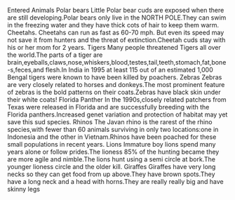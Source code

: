Entered Animals 
               Polar bears
Little Polar bear cuds are exposed when there are still developing.Polar bears only live in the NORTH POLE.They can swim in the freezing water and they have  thick cots of hair to keep them warm.
              Cheetahs. 
Cheetahs can run as fast as 60-70 mph. But even its speed may not save it from hunters and the threat of extinction.Cheetah cuds stay with his or her mom for 2 years.
         Tigers
Many people threatened Tigers all over the world.The parts of a tiger are brain,eyeballs,claws,nose,whiskers,blood,testes,tail,teeth,stomach,fat,bone-s,feces,and flesh.In India in 1995 at least 115 out of an estimated 1,000 Bengal tigers were known to have been killed by poachers.
        Zebras
Zebras are very closely related to horses and donkeys.The most prominent feature of zebras is the bold patterns on their coats.Zebras have black skin under their white coats!
       Florida Panther 
In the 1990s,closely  related patchers from Texas were released in Florida  and are successfully breeding with the Florida panthers.Increased genet variation and protection of habitat may yet save this sud species.
          Rhinos
The Javan rhino is the rarest of the rhino species,with fewer than 60 animals surviving in only two locations:one in Indonesia and the other in Vietnam.Rhinos have been poached for these small populations in recent years.
        Lions
Immature boy lions spend many years alone or follow prides.The lioness 85% of the hunting became they are more agile and nimble.The lions  hunt using a semi circle at bork.The younger lioness circle and the older kill.
            Giraffes
       Giraffes have very long necks so they can get food from up above.They have brown spots.They have a long neck and a head with horns.They are really really big and have skinny legs
